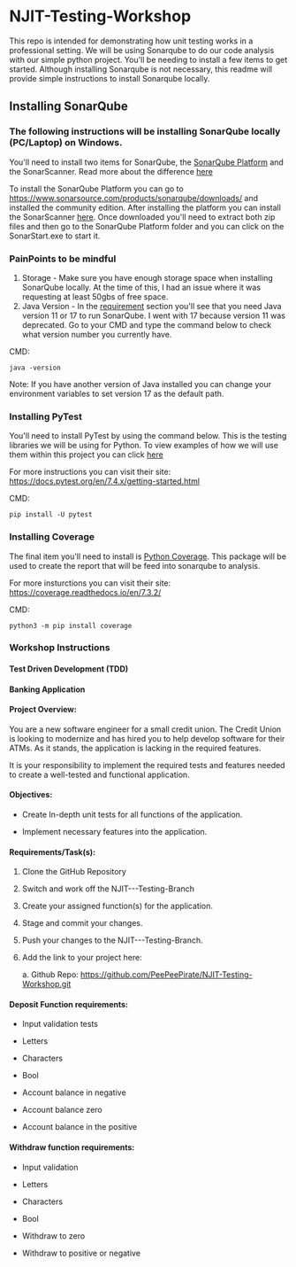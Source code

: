 # NJIT-Testing-Workshop
This repo is intended for demonstrating how unit testing works in a professional setting. We will be using Sonarqube to do our code analysis with our simple python project. You'll be needing to install a few items to get started. Although installing Sonarqube is not necessary, this readme will provide simple instructions to install Sonarqube locally.  

## Installing SonarQube
### The following instructions will be installing SonarQube locally (PC/Laptop) on Windows. 

You'll need to install two items for SonarQube, the [SonarQube Platform](https://docs.sonarsource.com/sonarqube/9.9/analyzing-source-code/overview/) and the SonarScanner. Read more about the difference [here](https://stackoverflow.com/questions/43029897/sonarqube-vs-sonarscanner#:~:text=Sonarqube%20provides%20the%20intelligence%20to,organisation%20that%20developed%20SonarQube%20too.)

To install the SonarQube Platform you can go to https://www.sonarsource.com/products/sonarqube/downloads/ and installed the community edition.  After installing the platform you can install the SonarScanner [here](https://docs.sonarsource.com/sonarqube/9.9/analyzing-source-code/scanners/sonarscanner/). Once downloaded you'll need to extract both zip files and then go 
to the SonarQube Platform folder and you can click on the SonarStart.exe to start it. 

### PainPoints to be mindful

1. Storage - Make sure you have enough storage space when installing SonarQube locally. At the time of this, I had an issue where it was requesting at least 50gbs of free space.
2. Java Version - In the [requirement](https://docs.sonarsource.com/sonarqube/9.9/requirements/prerequisites-and-overview/) section you'll see that you need Java version 11 or 17 to run SonarQube. I went with 17 because version 11 was deprecated.  Go to your CMD and type the command below to check what version number you currently have.

CMD: 
```
java -version
```
Note:  If you have another version of Java installed you can change your environment variables to set version 17  as the default path. 

### Installing PyTest

You'll need to install PyTest by using the command below. This is the testing libraries we will be using for Python. To view examples of how we will use them within this project you can click [here](https://github.com/PeePeePirate/NJIT-Testing-Workshop/blob/main/tests_bank.py)

For more instructions you can visit their site: https://docs.pytest.org/en/7.4.x/getting-started.html


CMD:
```
pip install -U pytest
```

### Installing Coverage

The final item you'll need to install is [Python Coverage](https://coverage.readthedocs.io/en/7.3.2/). This package will be used to create the report that will be feed into sonarqube to analysis.

For more insturctions you can visit their site: https://coverage.readthedocs.io/en/7.3.2/


CMD:
```
python3 -m pip install coverage
```

### Workshop Instructions

#### Test Driven Development (TDD) 
#### Banking Application

#### Project Overview:​

You are a new software engineer for a small credit union. The Credit Union is looking to modernize and has hired you to help develop software for their ATMs. As it stands, the application is lacking in the required features. 

It is your responsibility to implement the required tests and features needed to create a well-tested and functional application. 

#### Objectives:​ 

- Create In-depth unit tests for all functions of the application. 

- Implement necessary features into the application. 

#### ​​Requirements/Task(s):​ 

1. Clone the GitHub Repository 

2. Switch and work off the NJIT---Testing-Branch 

3. Create your assigned function(s) for the application. 

4. Stage and commit your changes. 

5. Push your changes to the NJIT---Testing-Branch. 

6. ​​Add the link to your project here:​ 

    a. Github Repo: https://github.com/PeePeePirate/NJIT-Testing-Workshop.git 

#### Deposit Function requirements: 

- Input validation tests  

- Letters  

- Characters  

- Bool  

- Account balance in negative  

- Account balance zero  

- Account balance in the positive 

#### Withdraw function requirements: 

- Input validation  

- Letters  

- Characters  

- Bool 

- Withdraw to zero  

- Withdraw to positive or negative 
